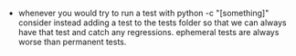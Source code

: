 - whenever you would try to run a test with python -c "[something]" consider instead adding a test to the tests folder so that we can always have that test and catch any regressions. ephemeral tests are always worse than permanent tests.